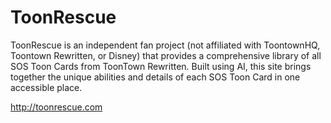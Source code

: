 # ToonRescue
ToonRescue is an independent fan project (not affiliated with ToontownHQ, Toontown Rewritten, or Disney) that provides a comprehensive library of all SOS Toon Cards from ToonTown Rewritten. Built using AI, this site brings together the unique abilities and details of each SOS Toon Card in one accessible place.

http://toonrescue.com
